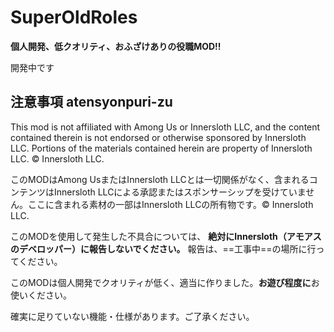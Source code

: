 ﻿# SuperOldRoles

**個人開発、低クオリティ、おふざけありの役職MOD!!**

開発中です


## 注意事項 atensyonpuri-zu

This mod is not affiliated with Among Us or Innersloth LLC, and the content contained therein is not endorsed or otherwise sponsored by Innersloth LLC. Portions of the materials contained herein are property of Innersloth LLC. © Innersloth LLC.

このMODはAmong UsまたはInnersloth LLCとは一切関係がなく、含まれるコンテンツはInnersloth LLCによる承認またはスポンサーシップを受けていません。ここに含まれる素材の一部はInnersloth LLCの所有物です。© Innersloth LLC.

このMODを使用して発生した不具合については、 **絶対にInnersloth（アモアスのデベロッパー）に報告しないでください。** 報告は、==工事中==の場所に行ってください。

このMODは個人開発でクオリティが低く、適当に作りました。**お遊び程度に**お使いください。

確実に足りていない機能・仕様があります。ご了承ください。
